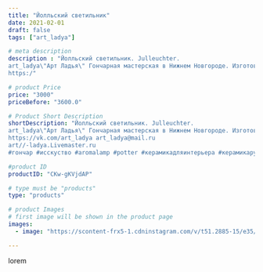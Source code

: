 ```yaml
---
title: "Йолльский светильник"
date: 2021-02-01
draft: false
tags: ["art_ladya"]

# meta description
description : "Йолльский светильник. Julleuchter.
art_ladya\"Арт Ладья\" Гончарная мастерская в Нижнем Новгороде. Изготовление керамики и мастер//-классы по обучению. 
https:/"

# product Price
price: "3000"
priceBefore: "3600.0"

# Product Short Description
shortDescription: "Йолльский светильник. Julleuchter.
art_ladya\"Арт Ладья\" Гончарная мастерская в Нижнем Новгороде. Изготовление керамики и мастер//-классы по обучению. 
https://vk.com/art_ladya art_ladya@mail.ru 
art//-ladya.Livemaster.ru
#гончар #исскуство #aromalamp #potter #керамикадляинтерьера #керамикаручнаяработа #гончарнаямастерская #керамиканазаказ #handmade #свеча #керамика #candlestick #эксклюзивнаякерамика #painter #dishes #decor #ceramicar #nntoday #claygoods #аромалампа #earthenware #ceramic #Julleuchter #magic #lodge #ceramicart #историческаяреконструкция #подсвечник #clay #авторскаякерамика"

#product ID
productID: "CKw-gKVjdAP"

# type must be "products"
type: "products"

# product Images
# first image will be shown in the product page
images:
  - image: "https://scontent-frx5-1.cdninstagram.com/v/t51.2885-15/e35/145893391_527969638149802_2546307085365476551_n.jpg?_nc_ht=scontent-frx5-1.cdninstagram.com&_nc_cat=110&_nc_ohc=d_UtY7QUS9wAX-MlCRP&edm=APU89FABAAAA&ccb=7-4&oh=be9facc8064447f05ee86c824b826813&oe=612B3175&_nc_sid=86f79a&ig_cache_key=MjQ5OTc3MjY4MjE5NjYwMjg5NQ%3D%3D.2-ccb7-4"

---
```

lorem
